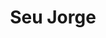 ---
title: "Seu Jorge"
summary: "Jorge Mário da Silva, more commonly known by his stage name Seu Jorge , is a Brazilian musical artist, songwriter, and actor. He is considered by many a renewer of Brazilian pop samba. Seu Jorge cites samba schools and American soul singer Stevie Wonder as major musical influences. Jorge is also known for his film roles as Mané Galinha in the 2002 film City of God and as Pelé dos Santos in the 2004 film The Life Aquatic with Steve Zissou. His musical work has received praise from many of his fellow musicians including Beck and David Bowie."
image: "seu-jorge.jpg"
apple_music_artist_url: "https://music.apple.com/gb/artist/seu-jorge/25510927"
wikipedia_url: "https://en.wikipedia.org/wiki/Seu_Jorge"
---